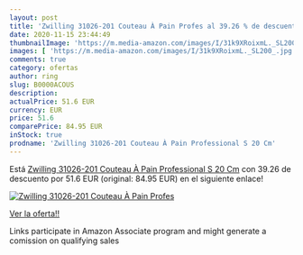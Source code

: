 ```yaml
---
layout: post
title: 'Zwilling 31026-201 Couteau À Pain Profes al 39.26 % de descuento'
date: 2020-11-15 23:44:49
thumbnailImage: 'https://m.media-amazon.com/images/I/31k9XRoixmL._SL200_.jpg'
images: [ 'https://m.media-amazon.com/images/I/31k9XRoixmL._SL200_.jpg' ]
comments: true
category: ofertas
author: ring
slug: B0000ACOUS
description:
actualPrice: 51.6 EUR
currency: EUR
price: 51.6
comparePrice: 84.95 EUR
inStock: true
prodname: 'Zwilling 31026-201 Couteau À Pain Professional S 20 Cm'
---
```


Está [Zwilling 31026-201 Couteau À Pain Professional S 20 Cm](https://www.amazon.fr/dp/B0000ACOUS/?tag=tolees0d-21) con 39.26 de descuento por 51.6 EUR (original: 84.95 EUR) en el siguiente enlace!

[![Zwilling 31026-201 Couteau À Pain Profes](https://m.media-amazon.com/images/I/31k9XRoixmL._SL200_.jpg)](https://www.amazon.fr/dp/B0000ACOUS/?tag=tolees0d-21)

[Ver la oferta!!](https://www.amazon.fr/dp/B0000ACOUS/?tag=tolees0d-21)

Links participate in Amazon Associate program and might generate a comission on qualifying sales


